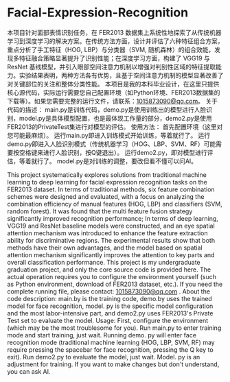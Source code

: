 # Facial-Expression-Recognition
本项目针对面部表情识别任务，在 FER2013 数据集上系统性地探索了从传统机器学习到深度学习的解决方案。在传统方法方面，设计并评估了六种特征组合方案，重点分析了手工特征（HOG, LBP）与分类器（SVM, 随机森林）的组合效能，发现多特征融合策略显著提升了识别性能；在深度学习方面，构建了 VGG19 与 ResNet 基线模型，并引入眼部空间注意力机制以增强对判别性区域的特征提取能力。实验结果表明，两种方法各有优势，且基于空间注意力机制的模型显著改善了对关键部位的关注和整体分类性能。
本项目是我的本科毕业设计，在这里只提供核心源代码，实际运行需要您自己配置环境（如Python环境、FER2013数据集的下载等）。如果您需要完整的运行文件，请联系：1015873090@qq.com。
关于代码的描述：
main.py是训练代码，demo.py是使用训练出的模型进行人脸识别，model.py是具体模型配置，也是最体现工作量的部分，demo2.py是使用FER2013的PrivateTest集进行对模型的评估。
使用方法：
首先配置环境（这里对您可能最麻烦）。
运行main.py即进入训练模式开始训练，等着就行了。
运行demo.py即进入人脸识别模式（传统机器学习（HOG、LBP、SVM、RF）可能需要按空格键来进行人脸识别，按Q键退出）。
运行demo2.py，即对模型进行评估，等着就行了。
model.py是对训练的调整，要改但看不懂可以问AI。

This project systematically explores solutions from traditional machine learning to deep learning for facial expression recognition tasks on the FER2013 dataset. In terms of traditional methods, six feature combination schemes were designed and evaluated, with a focus on analyzing the combination efficiency of manual features (HOG, LBP) and classifiers (SVM, random forest). It was found that the multi feature fusion strategy significantly improved recognition performance; In terms of deep learning, VGG19 and ResNet baseline models were constructed, and an eye spatial attention mechanism was introduced to enhance the feature extraction ability for discriminative regions. The experimental results show that both methods have their own advantages, and the model based on spatial attention mechanism significantly improves the attention to key parts and overall classification performance.
This project is my undergraduate graduation project, and only the core source code is provided here. The actual operation requires you to configure the environment yourself (such as Python environment, download of FER2013 dataset, etc.). If you need the complete running file, please contact: 1015873090@qq.com .
About the code description: main.by is the training code, demo.by uses the trained model for face recognition, model. py is the specific model configuration and the most labor-intensive part, and demo2.py uses FER2013's Private Test set to evaluate the model.
Usage: 
First, configure the environment (which may be the most troublesome for you). Run main.py to enter training mode and start training, just wait.
Running demo. py will enter face recognition mode (traditional machine learning (HOG, LBP, SVM, RF) may require pressing the spacebar for face recognition, pressing the Q key to exit). 
Run demo2.py to evaluate the model, just wait. 
Model. py is an adjustment for training. If you want to make changes but don't understand, you can ask AI.
